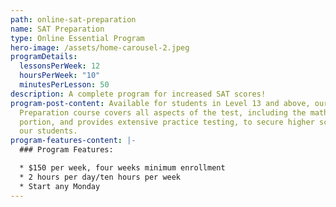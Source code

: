 ```yaml
---
path: online-sat-preparation
name: SAT Preparation
type: Online Essential Program
hero-image: /assets/home-carousel-2.jpeg
programDetails:
  lessonsPerWeek: 12
  hoursPerWeek: "10"
  minutesPerLesson: 50
description: A complete program for increased SAT scores!
program-post-content: Available for students in Level 13 and above, our SAT
  Preparation course covers all aspects of the test, including the mathematics
  portion, and provides extensive practice testing, to secure higher scores for
  our students.
program-features-content: |-
  ### Program Features:

  * $150 per week, four weeks minimum enrollment
  * 2 hours per day/ten hours per week
  * Start any Monday
---
```

